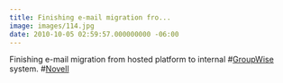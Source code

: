 ```yaml
---
title: Finishing e-mail migration fro...
image: images/114.jpg
date: 2010-10-05 02:59:57.000000000 -06:00
---
```

Finishing e-mail migration from hosted platform to internal #<a href="http://search.twitter.com/search?q=%23GroupWise" class="aktt_hashtag">GroupWise</a> system. #<a href="http://search.twitter.com/search?q=%23Novell" class="aktt_hashtag">Novell</a>
